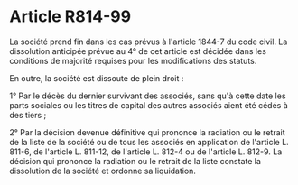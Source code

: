 # Article R814-99

La société prend fin dans les cas prévus à l'article 1844-7 du code civil. La dissolution anticipée prévue au 4° de cet article est décidée dans les conditions de majorité requises pour les modifications des statuts.

En outre, la société est dissoute de plein droit :

1° Par le décès du dernier survivant des associés, sans qu'à cette date les parts sociales ou les titres de capital des autres associés aient été cédés à des tiers ;

2° Par la décision devenue définitive qui prononce la radiation ou le retrait de la liste de la société ou de tous les associés en application de l'article L. 811-6, de l'article L. 811-12, de l'article L. 812-4 ou de l'article L. 812-9. La décision qui prononce la radiation ou le retrait de la liste constate la dissolution de la société et ordonne sa liquidation.
